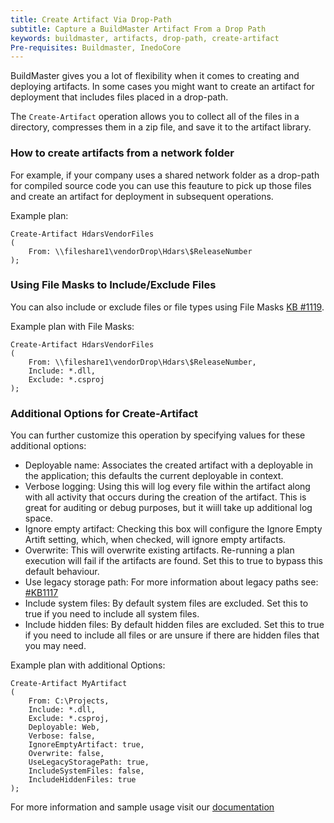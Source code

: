 ```yaml
---
title: Create Artifact Via Drop-Path
subtitle: Capture a BuildMaster Artifact From a Drop Path
keywords: buildmaster, artifacts, drop-path, create-artifact
Pre-requisites: Buildmaster, InedoCore
---
```


BuildMaster gives you a lot of flexibility when it comes to creating and deploying artifacts. In some cases you might want to create an artifact for deployment that includes files placed in a drop-path. 

The `Create-Artifact` operation allows you to collect all of the files in a directory, compresses them in a zip file, and save it to the artifact library. 

### How to create artifacts from a network folder

For example, if your company uses a shared network folder as a drop-path for compiled source code you can use this feauture to pick up those files and create an artifact for deployment in subsequent operations.  

Example plan:

```
Create-Artifact HdarsVendorFiles
(
    From: \\fileshare1\vendorDrop\Hdars\$ReleaseNumber
);
```

### Using File Masks to Include/Exclude Files

You can also include or exclude files or file types using File Masks [KB #1119](https://inedo.com/support/kb/1119/wildcard-masking-in-inedo-prouducts). 

Example plan with File Masks:
```
Create-Artifact HdarsVendorFiles
(
    From: \\fileshare1\vendorDrop\Hdars\$ReleaseNumber,
    Include: *.dll,
    Exclude: *.csproj
);
```

### Additional Options for Create-Artifact

You can further customize this operation by specifying values for these additional options:

- Deployable name:  Associates the created artifact with a deployable in the application; this defaults the current deployable in context.
- Verbose logging: Using this will log every file within the artifact along with all activity that occurs during the creation of the artifact.  This is great for auditing or debug purposes, but it wiill take up additional log space.
- Ignore empty artifact: Checking this box will configure the Ignore Empty Artift setting, which, when checked, will ignore empty artifacts. 
- Overwrite:  This will overwrite existing artifacts. Re-running a plan execution will fail if the artifacts are found. Set this to true to bypass this default behaviour. 
- Use legacy storage path: For more information about legacy paths see: [#KB1117](https://inedo.com/support/kb/1117/upgrade-notes-for-buildmaster-v5#legacy-storage-paths) 
- Include system files: By default system files are excluded. Set this to true if you need to include all system files. 
- Include hidden files: By default hidden files are excluded. Set this to true if you need to include all files or are unsure if there are hidden files that you may need.


Example plan with additional Options:
```
Create-Artifact MyArtifact
(
    From: C:\Projects,
    Include: *.dll,
    Exclude: *.csproj,
    Deployable: Web,
    Verbose: false,
    IgnoreEmptyArtifact: true,
    Overwrite: false,
    UseLegacyStoragePath: true,
    IncludeSystemFiles: false,
    IncludeHiddenFiles: true
);
```

For more information and sample usage visit our [documentation](https://inedo.com/support/documentation/buildmaster/reference/operations/artifacts/create-artifact)